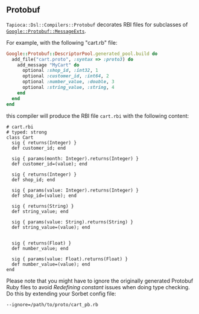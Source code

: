 ## Protobuf

`Tapioca::Dsl::Compilers::Protobuf` decorates RBI files for subclasses of
[`Google::Protobuf::MessageExts`](https://github.com/protocolbuffers/protobuf/tree/master/ruby).

For example, with the following "cart.rb" file:

~~~rb
Google::Protobuf::DescriptorPool.generated_pool.build do
  add_file("cart.proto", :syntax => :proto3) do
    add_message "MyCart" do
      optional :shop_id, :int32, 1
      optional :customer_id, :int64, 2
      optional :number_value, :double, 3
      optional :string_value, :string, 4
    end
  end
end
~~~

this compiler will produce the RBI file `cart.rbi` with the following content:

~~~rbi
# cart.rbi
# typed: strong
class Cart
  sig { returns(Integer) }
  def customer_id; end

  sig { params(month: Integer).returns(Integer) }
  def customer_id=(value); end

  sig { returns(Integer) }
  def shop_id; end

  sig { params(value: Integer).returns(Integer) }
  def shop_id=(value); end

  sig { returns(String) }
  def string_value; end

  sig { params(value: String).returns(String) }
  def string_value=(value); end


  sig { returns(Float) }
  def number_value; end

  sig { params(value: Float).returns(Float) }
  def number_value=(value); end
end
~~~

Please note that you might have to ignore the originally generated Protobuf Ruby files
to avoid _Redefining constant_ issues when doing type checking.
Do this by extending your Sorbet config file:

~~~
--ignore=/path/to/proto/cart_pb.rb
~~~
